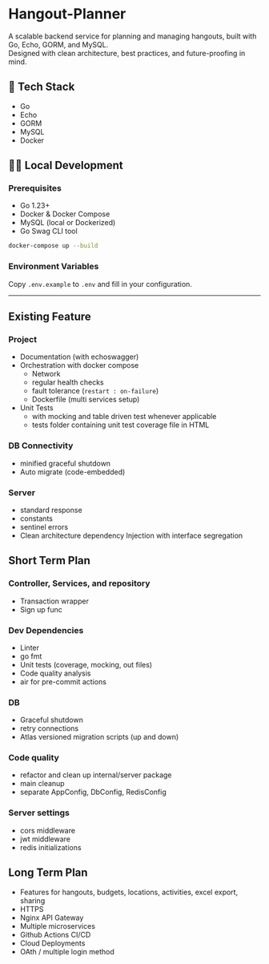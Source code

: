 # Hangout-Planner

A scalable backend service for planning and managing hangouts, built with Go, Echo, GORM, and MySQL.  
Designed with clean architecture, best practices, and future-proofing in mind.

## 🚀 Tech Stack

- Go
- Echo
- GORM
- MySQL
- Docker

## 🏃‍♂️ Local Development

### Prerequisites

- Go 1.23+
- Docker & Docker Compose
- MySQL (local or Dockerized)
- Go Swag CLI tool

```sh
docker-compose up --build
```

### Environment Variables

Copy `.env.example` to `.env` and fill in your configuration.

---

## Existing Feature

### Project

- Documentation (with echoswagger)
- Orchestration with docker compose
  - Network
  - regular health checks
  - fault tolerance (`restart : on-failure`)
  - Dockerfile (multi services setup)
- Unit Tests
  - with mocking and table driven test whenever applicable
  - tests folder containing unit test coverage file in HTML

### DB Connectivity

- minified graceful shutdown
- Auto migrate (code-embedded)

### Server

- standard response
- constants
- sentinel errors
- Clean architecture dependency Injection with interface segregation

## Short Term Plan

### Controller, Services, and repository

- Transaction wrapper
- Sign up func

### Dev Dependencies

- Linter
- go fmt
- Unit tests (coverage, mocking, out files)
- Code quality analysis
- air for pre-commit actions

### DB

- Graceful shutdown
- retry connections
- Atlas versioned migration scripts (up and down)

### Code quality

- refactor and clean up internal/server package
- main cleanup
- separate AppConfig, DbConfig, RedisConfig

### Server settings

- cors middleware
- jwt middleware
- redis initializations

## Long Term Plan

- Features for hangouts, budgets, locations, activities, excel export, sharing
- HTTPS
- Nginx API Gateway
- Multiple microservices
- Github Actions CI/CD
- Cloud Deployments
- OAth / multiple login method
